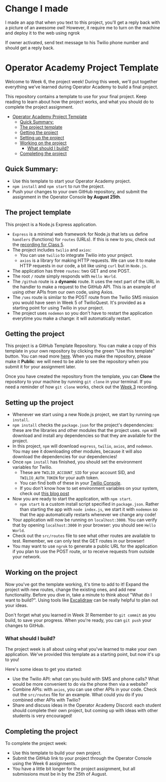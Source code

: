 # Change I made
I made an app that when you text to this project, you'll get a reply back with a picture of an awesome owl!
However, it require me to turn on the machine and deploy it to the web using ngrok

If owner activated, send text message to his Twilio phone number and should get a reply back.
# Operator Academy Project Template

Welcome to Week 6, the project week! During this week, we'll put together everything we've learned during Operator Academy to build a final project.

This repository contains a template to use for your final project. Keep reading to learn about how the project works, and what you should do to complete the project assignment.

- [Operator Academy Project Template](#operator-academy-project-template)
  - [Quick Summary:](#quick-summary)
  - [The project template](#the-project-template)
  - [Getting the project](#getting-the-project)
  - [Setting up the project](#setting-up-the-project)
  - [Working on the project](#working-on-the-project)
    - [What should I build?](#what-should-i-build)
  - [Completing the project](#completing-the-project)

## Quick Summary:

- Use this template to start your Operator Academy project.
- `npm install` and `npm start` to run the project.
- Push your changes to your own GitHub repository, and submit the assignment in the Operator Console **by August 25th**.

## The project template

This project is a Node.js Express application. 
- `Express` is a minimal web framework for Node.js that lets us define `handlers` (functions) for `routes` (URLs). If this is new to you, check out the [recording for Class 5](https://www.twitch.tv/videos/1555969207).
- The project includes `twilio` and `axios`:
  - You can use `twilio` to integrate Twilio into your project.
  - `axios` is a library for making HTTP requests. We can use it to make HTTP requests in our code, a bit like using `curl` but in `Node.js`. 
- The application has three `routes`: two GET and one POST.
- The root `/` route simply responds with `Hello World`.
- The `/github` route is a **dynamic** route. It uses the next part of the URL in the handler to make a request to the GitHub API. This is an example of using other APIs from our own code, using Axios.
- The `/sms` route is similar to the POST route from the Twilio SMS mission you would have seen in Week 5 of TwilioQuest. It's provided as a starting point for using Twilio in your project.
- The project uses `nodemon` so you don't have to restart the application everytime you make a change: it will automatically restart.

## Getting the project

This project is a GitHub Template Repository. You can make a copy of this template in your own repository by clicking the green "Use this template" button. You can read more [here](https://docs.github.com/en/repositories/creating-and-managing-repositories/creating-a-repository-from-a-template#creating-a-repository-from-a-template). When you make the repository, please make it **Public**: we will need to be able to see the repository when you submit it for your assignment later.

Once you have created the repository from the template, you can **Clone** the repository to your machine by running `git clone` in your terminal. If you need a reminder of how `git clone` works, check out the [Week 3](https://www.twitch.tv/videos/1542471356) recording.


## Setting up the project

- Whenever we start using a new Node.js project, we start by running `npm install`.
- `npm install` checks the `package.json` for the project's dependencies: these are the libraries and other modules that the project uses. `npm` will download and install any dependencies so that they are available for the project.
- In this project, `npm` will download `express`, `twilio`, `axios`, and `nodemon`. You may see it downloading other modules, because it will also download the dependencies for our dependencies!
- Once `npm install` has finished, you should set the environment variables for Twilio.
  - These are `TWILIO_ACCOUNT_SID` for your account SID, and `TWILIO_AUTH_TOKEN` for your auth token.
  - You can find both of these in your [Twilio Console](https://console.twilio.com).
  - If you don't know how to set environment variables on your system, check out [this blog post](https://www.twilio.com/blog/2017/01/how-to-set-environment-variables.html)
- Now you are ready to start the application, with `npm start`.
  - `npm start` is a custom install script specified in `package.json`. Rather than starting the app with `node index.js`, we start it with `nodemon` so that the app automatically restarts whenever we change any code!
- Your application will now be running on `localhost:3000`. You can verify that by opening `localhost:3000` in your browser: you should see `Hello World`.
- Check out the `src/routes` file to see what other routes are available to test. Remember, we can only test the GET routes in our browser!
- You may want to use `ngrok` to generate a public URL for the application if you plan to use the POST route, or to receive requests from outside your network.

## Working on the project

Now you've got the template working, it's time to add to it! Expand the project with new routes, change the existing ones, and add new functionality. Before you dive in, take a minute to think about "What do I want to build?". Using tools like [Excalidraw](https://excalidraw.com/) can be really helpful to plan out your ideas.

Don't forget what you learned in Week 3! Remember to `git commit` as you build, to save your progress. When you're ready, you can `git push` your changes to GitHub. 

### What should I build?

The project week is all about using what you've learned to make your own application. We've provided this template as a starting point, but now it's up to you! 

Here's some ideas to get you started:
- Use the Twilio API: what can you build with SMS and phone calls? What would be more convenient to do via the phone then via a website?
- Combine APIs: with `axios`, you can use other APIs in your code. Check out the `src/routes` file for an example. What could you do if you combined other APIs with Twilio?
- Share and discuss ideas in the Operator Academy Discord: each student should complete their own project, but coming up with ideas with other students is very encouraged!

## Completing the project

To complete the project week:
- Use this template to build your own project.
- Submit the GitHub link to your project through the Operator Console using the Week 6 assignments.
- You have a little bit longer for the project assignment, but all submissions must be in by the 25th of August.
